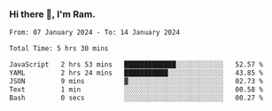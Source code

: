 ### Hi there 👋, I'm Ram.

<!--START_SECTION:waka-->

```txt
From: 07 January 2024 - To: 14 January 2024

Total Time: 5 hrs 30 mins

JavaScript   2 hrs 53 mins   █████████████░░░░░░░░░░░░   52.57 %
YAML         2 hrs 24 mins   ███████████░░░░░░░░░░░░░░   43.85 %
JSON         9 mins          ▓░░░░░░░░░░░░░░░░░░░░░░░░   02.73 %
Text         1 min           ░░░░░░░░░░░░░░░░░░░░░░░░░   00.58 %
Bash         0 secs          ░░░░░░░░░░░░░░░░░░░░░░░░░   00.27 %
```

<!--END_SECTION:waka-->
